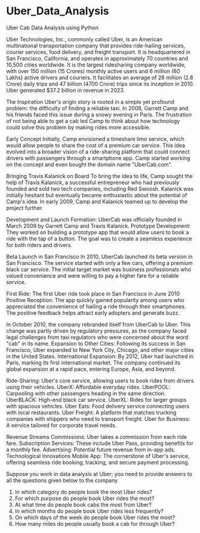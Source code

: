 # Uber_Data_Analysis
Uber Cab Data Analysis using Python

Uber Technologies, Inc., commonly called Uber, is an American multinational transportation company that provides ride-hailing services, courier services, food delivery, and freight transport. It is headquartered in San Francisco, California, and operates in approximately 70 countries and 10,500 cities worldwide. It is the largest ridesharing company worldwide, with over 150 million (15 Crores) monthly active users and 6 million (60 Lakhs) active drivers and couriers. It facilitates an average of 28 million (2.8 Crore) daily trips and 47 billion (4700 Crore) trips since its inception in 2010.
Uber generated $37.2 billion in revenue in 2023.

The Inspiration
Uber's origin story is rooted in a simple yet profound problem: the difficulty of finding a reliable taxi. In 2008, Garrett Camp and his friends faced this issue during a snowy evening in Paris. The frustration of not being able to get a cab led Camp to think about how technology could solve this problem by making rides more accessible.

Early Concept Initially,
Camp envisioned a timeshare limo service, which would allow people to share the cost of a premium car service. This idea evolved into a broader vision of a ride-sharing platform that could connect drivers with passengers through a smartphone app. Camp started working on the concept and even bought the domain name "UberCab.com".

Bringing Travis Kalanick on Board
To bring the idea to life, Camp sought the help of Travis Kalanick, a successful entrepreneur who had previously founded and sold two tech companies, including Red Swoosh. Kalanick was initially hesitant but eventually became enthusiastic about the potential of Camp's idea. In early 2009, Camp and Kalanick teamed up to develop the project further.

Development and Launch Formation:
UberCab was officially founded in March 2009 by Garrett Camp and Travis Kalanick.
Prototype Development:
They worked on building a prototype app that would allow users to book a ride with the tap of a button. The goal was to create a seamless experience for both riders and drivers.

Beta Launch in San Francisco
In 2010, UberCab launched its beta version in San Francisco. The service started with only a few cars, offering a premium black car service. The initial target market was business professionals who valued convenience and were willing to pay a higher fare for a reliable service.

First Ride: The first Uber ride took place in San Francisco in June 2010
Positive Reception: The app quickly gained popularity among users who appreciated the convenience of hailing a ride through their smartphones. The positive feedback helps attract early adopters and generate buzz.

In October 2010, the company rebranded itself from UberCab to Uber. This change was partly driven by regulatory pressures, as the company faced legal challenges from taxi regulators who were concerned about the word "cab" in its name.
Expansion to Other Cities: Following its success in San Francisco, Uber expanded to New York City, Chicago, and other major cities in the United States.
International Expansion: By 2012, Uber had launched in Paris, marking its first international market. The company continued its global expansion at a rapid pace, entering Europe, Asia, and beyond.

Ride-Sharing: Uber's core service, allowing users to book rides from drivers using their vehicles.
UberX: Affordable everyday rides.
UberPOOL: Carpooling with other passengers heading in the same direction.
UberBLACK: High-end black car service.
UberXL: Rides for larger groups with spacious vehicles.
Uber Eats: Food delivery service connecting users with local restaurants.
Uber Freight: A platform that matches trucking companies with shippers who need to transport freight.
Uber for Business: A service tailored for corporate travel needs.

Revenue Streams
Commissions: Uber takes a commission from each ride fare.
Subscription Services: These include Uber Pass, providing benefits for a monthly fee.
Advertising: Potential future revenue from in-app ads.
Technological Innovations
Mobile App: The cornerstone of Uber's service, offering seamless ride booking, tracking, and secure payment processing.

Suppose you work in data analysis at Uber; you need to provide answers to all the questions given below to the company
1. In which category do people book the most Uber rides?
2. For which purpose do people book Uber rides the most?
3. At what time do people book cabs the most from Uber?
4. In which months do people book Uber rides less frequently?
5. On which days of the week do people book Uber rides the most?
6. How many miles do people usually book a cab for through Uber?
